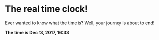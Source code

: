# The real time clock!

Ever wanted to know what the time is? Well, your journey is about to end!

**The time is Dec 13, 2017, 16:33**